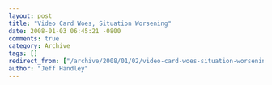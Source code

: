 ```yaml
---
layout: post
title: "Video Card Woes, Situation Worsening"
date: 2008-01-03 06:45:21 -0800
comments: true
category: Archive
tags: []
redirect_from: ["/archive/2008/01/02/video-card-woes-situation-worsening.aspx/"]
author: "Jeff Handley"
---
```


